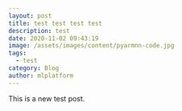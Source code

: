 ```yaml
---
layout: post
title: test test test test
description: test
date: 2020-11-02 09:43:19
image: /assets/images/content/pyarmnn-code.jpg
tags:
  - test
category: Blog
author: mlplatform
---
```

This is a new test post.